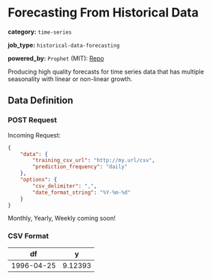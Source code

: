# Forecasting From Historical Data

**category:** `time-series`

**job_type:** `historical-data-forecasting`

**powered_by:** `Prophet` (MIT): [Repo](https://github.com/facebook/prophet)

Producing high quality forecasts for time series data that has multiple seasonality with linear or non-linear growth.

## Data Definition

### POST Request

Incoming Request:

```json
{
	"data": {
		"training_csv_url": "http://my.url/csv",
		"prediction_frequency": "daily"
	},
	"options": {
		"csv_delimiter": ",",
		"date_format_string": "%Y-%m-%d"
	}
}
```

Monthly, Yearly, Weekly coming soon!

### CSV Format

|df|y|
|--|--|
|1996-04-25|9.12393|

